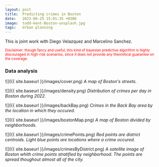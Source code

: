 ```yaml
---
layout: post
title:  Predicting crimes in Boston
date:   2023-06-25 15:01:35 +0300
image:  todd-kent-Boston-unsplash.jpg
tags:   Urban planning
---
```

This is joint work with Diego Velazquez and Marcelino Sanchez.



<small><span style="color: red"> Disclaimer: though fancy and useful, this kind of bayesian predictive algorithm is highly discouraged in high-risk scenarios, since it does not provide any theoretical guarantee on the coverage.</span></small>


### Data analysis

![]({{ site.baseurl }}/images/cover.png)
*A map of Boston's streets.*



![]({{ site.baseurl }}/images/density.png)
*Distribution of crimes per day in Boston during 2022.*


![]({{ site.baseurl }}/images/backBay.png)
*Crimes in the Back Bay area by the location in which they occured.*




![]({{ site.baseurl }}/images/bostonMap.png)
*A map of Boston divided by neighborhoods.*


![]({{ site.baseurl }}/images/crimePoints.png)
*Red points are district centroids. Light blue points are locations where a crime occured.*

![]({{ site.baseurl }}/images/crimesByDistrict.png)
*A satellite image of Boston whith crime points stratified by neighborhood. The points are spread thoughout almost all of the city.*

